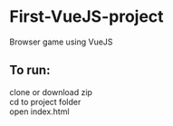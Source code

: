 # First-VueJS-project
 Browser game using VueJS
 
 ## To run:
 
 clone or download zip<br> 
 cd to project folder<br>
 open index.html
